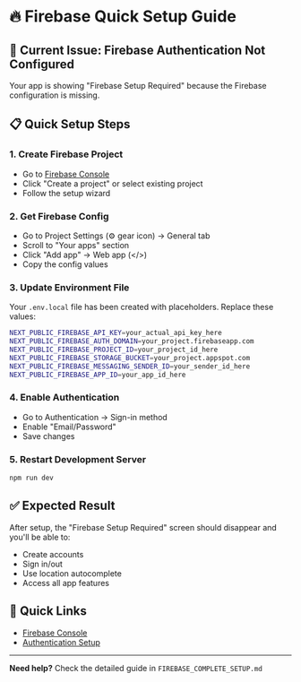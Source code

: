 # 🔥 Firebase Quick Setup Guide

## 🚨 **Current Issue**: Firebase Authentication Not Configured

Your app is showing "Firebase Setup Required" because the Firebase configuration is missing.

## 📋 **Quick Setup Steps**

### 1. **Create Firebase Project**
- Go to [Firebase Console](https://console.firebase.google.com/)
- Click "Create a project" or select existing project
- Follow the setup wizard

### 2. **Get Firebase Config**
- Go to Project Settings (⚙️ gear icon) → General tab
- Scroll to "Your apps" section
- Click "Add app" → Web app (</>)
- Copy the config values

### 3. **Update Environment File**
Your `.env.local` file has been created with placeholders. Replace these values:

```bash
NEXT_PUBLIC_FIREBASE_API_KEY=your_actual_api_key_here
NEXT_PUBLIC_FIREBASE_AUTH_DOMAIN=your_project.firebaseapp.com
NEXT_PUBLIC_FIREBASE_PROJECT_ID=your_project_id_here
NEXT_PUBLIC_FIREBASE_STORAGE_BUCKET=your_project.appspot.com
NEXT_PUBLIC_FIREBASE_MESSAGING_SENDER_ID=your_sender_id_here
NEXT_PUBLIC_FIREBASE_APP_ID=your_app_id_here
```

### 4. **Enable Authentication**
- Go to Authentication → Sign-in method
- Enable "Email/Password"
- Save changes

### 5. **Restart Development Server**
```bash
npm run dev
```

## ✅ **Expected Result**
After setup, the "Firebase Setup Required" screen should disappear and you'll be able to:
- Create accounts
- Sign in/out
- Use location autocomplete
- Access all app features

## 🔗 **Quick Links**
- [Firebase Console](https://console.firebase.google.com/)
- [Authentication Setup](https://console.firebase.google.com/project/YOUR_PROJECT/authentication)

---

**Need help?** Check the detailed guide in `FIREBASE_COMPLETE_SETUP.md`

